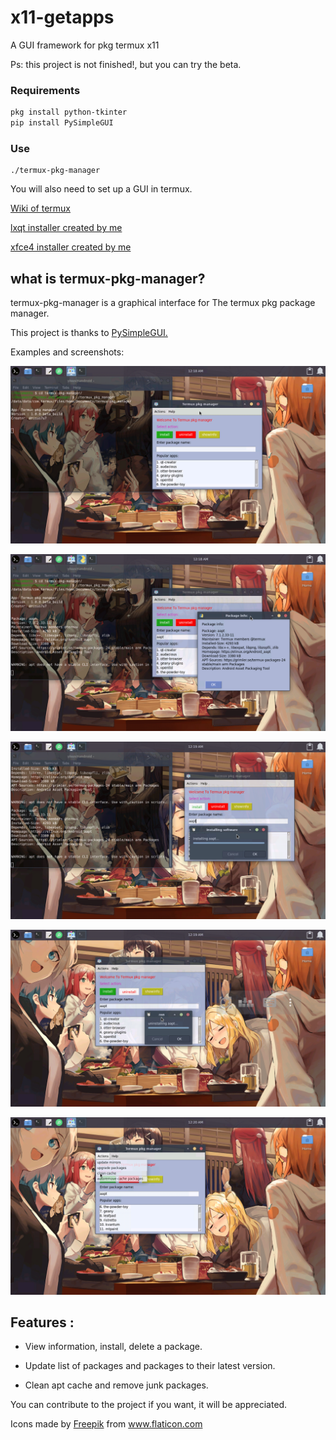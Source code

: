 # x11-getapps
A GUI framework for pkg termux x11

Ps: this project is not finished!, but you can try the beta. 

### Requirements

```bash
pkg install python-tkinter
pip install PySimpleGUI
```

### Use 

```
./termux-pkg-manager
```

You will also need to set up a GUI in termux.

[Wiki of termux](https://wiki.termux.com/wiki/Graphical_Environment) 

[lxqt installer created by me](https://github.com/Yisus7u7/termux-desktop-lxqt) 

[xfce4 installer created by me](https://github.com/Yisus7u7/termux-desktop-xfce)

## what is termux-pkg-manager? 

termux-pkg-manager is a graphical interface for 
The termux pkg package manager.

This project is thanks to [PySimpleGUI.](https://github.com/PySimpleGUI/PySimpleGUI)

Examples and screenshots:

![image](./preview/image1.png)

![image](./preview/image2.png)

![image](./preview/image3.png)

![image](./preview/image4.png)

![image](./preview/image5.png)

## Features :

- View information, install, delete a package. 

- Update list of packages and packages to their latest version. 

- Clean apt cache and remove junk packages. 

You can contribute to the project if you want, it will be appreciated. 

<div>Icons made by <a href="https://www.freepik.com" title="Freepik">Freepik</a> from <a href="https://www.flaticon.com/" title="Flaticon">www.flaticon.com</a></div>
